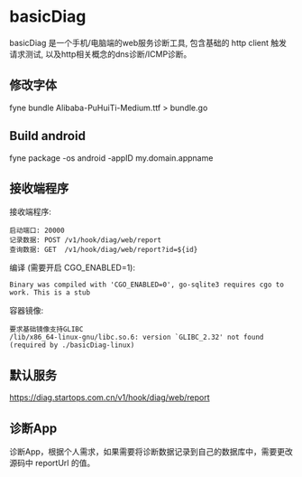 # basicDiag

basicDiag 是一个手机/电脑端的web服务诊断工具, 包含基础的 http client 触发请求测试, 
以及http相关概念的dns诊断/ICMP诊断。


## 修改字体

fyne bundle Alibaba-PuHuiTi-Medium.ttf > bundle.go

## Build android

fyne package -os android -appID my.domain.appname

## 接收端程序

接收端程序:

    启动端口: 20000
    记录数据: POST /v1/hook/diag/web/report
    查询数据: GET  /v1/hook/diag/web/report?id=${id}

编译 (需要开启 CGO_ENABLED=1):

    Binary was compiled with 'CGO_ENABLED=0', go-sqlite3 requires cgo to work. This is a stub

容器镜像:
    
    要求基础镜像支持GLIBC
    /lib/x86_64-linux-gnu/libc.so.6: version `GLIBC_2.32' not found (required by ./basicDiag-linux)

## 默认服务

https://diag.startops.com.cn/v1/hook/diag/web/report


## 诊断App

诊断App，根据个人需求，如果需要将诊断数据记录到自己的数据库中，需要更改源码中 reportUrl 的值。


